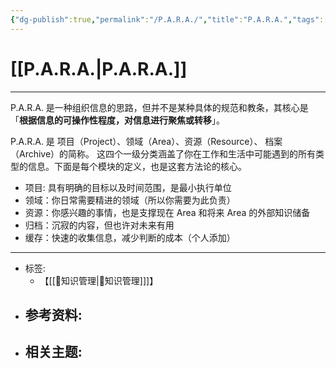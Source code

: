 ```yaml
---
{"dg-publish":true,"permalink":"/P.A.R.A./","title":"P.A.R.A.","tags":["📥"],"noteIcon":""}
---
```



# [[P.A.R.A.\|P.A.R.A.]]

---
P.A.R.A. 是一种组织信息的思路，但并不是某种具体的规范和教条，其核心是「**根据信息的可操作性程度，对信息进行聚焦或转移**」。

P.A.R.A. 是 项目（Project）、领域（Area）、资源（Resource）、 档案（Archive）的简称。
这四个一级分类涵盖了你在工作和生活中可能遇到的所有类型的信息。下面是每个模块的定义，也是这套方法论的核心。

- 项目: 具有明确的目标以及时间范围，是最小执行单位
- 领域：你日常需要精进的领域（所以你需要为此负责）
- 资源：你感兴趣的事情，也是支撑现在 Area 和将来 Area 的外部知识储备
- 归档：沉寂的内容，但也许对未来有用
- 缓存：快速的收集信息，减少判断的成本（个人添加）
---

- 标签: 
	- 【[[🥇知识管理\|🥇知识管理]]]】
- 参考资料:
	- 
- 相关主题:
	- 